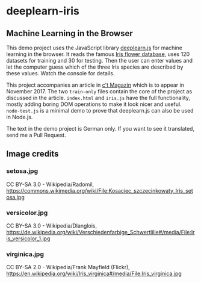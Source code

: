 # deeplearn-iris

## Machine Learning in the Browser

This demo project uses the JavaScript library [deeplearn.js](https://deeplearnjs.org/) for machine learning in the browser. It reads the famous [Iris flower database](https://en.wikipedia.org/wiki/Iris_flower_data_set), uses 120 datasets for training and 30 for testing. Then the user can enter values and let the computer guess which of the three Iris species are described by these values. Watch the console for details.

This project accompanies an article in [c't Magazin](https://ct.de/) which is to appear in November 2017. The two `train-only` files contain the core of the project as discussed in the article. `index.html` and `iris.js` have the full functionality, mostly adding boring DOM operations to make it look nicer and useful. `node-test.js` is a minimal demo to prove that deeplearn.js can also be used in Node.js.

The text in the demo project is German only. If you want to see it translated, send me a Pull Request.

## Image credits

### setosa.jpg
CC BY-SA 3.0 - Wikipedia/Radomil, https://commons.wikimedia.org/wiki/File:Kosaciec_szczecinkowaty_Iris_setosa.jpg

### versicolor.jpg
CC BY-SA 3.0 - Wikipedia/Dlanglois, https://de.wikipedia.org/wiki/Verschiedenfarbige_Schwertlilie#/media/File:Iris_versicolor_1.jpg

### virginica.jpg
CC BY-SA 2.0 - Wikipedia/Frank Mayfield (Flickr), https://en.wikipedia.org/wiki/Iris_virginica#/media/File:Iris_virginica.jpg